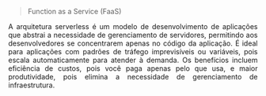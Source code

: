 > Function as a Service (FaaS)
<p align="justify">A arquitetura serverless é um modelo de desenvolvimento de aplicações que abstrai a necessidade de gerenciamento de servidores, permitindo aos desenvolvedores se concentrarem apenas no código da aplicação. É ideal para aplicações com padrões de tráfego imprevisíveis ou variáveis, pois escala automaticamente para atender à demanda. Os benefícios incluem eficiência de custos, pois você paga apenas pelo que usa, e maior produtividade, pois elimina a necessidade de gerenciamento de infraestrutura.</p>

